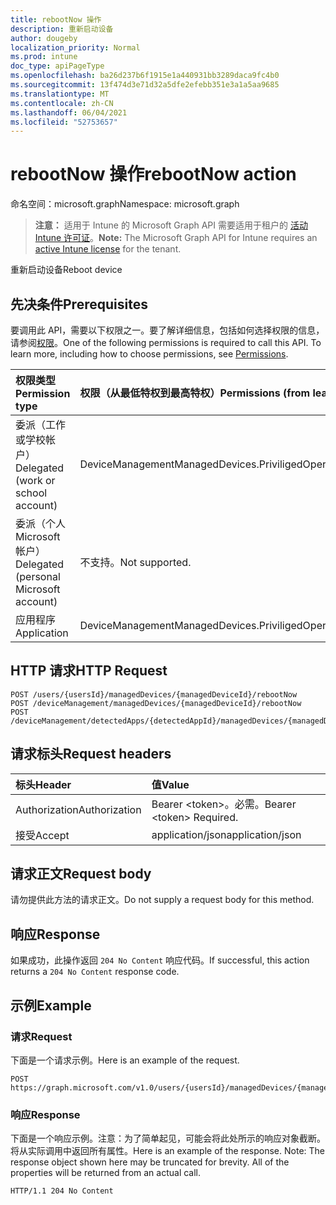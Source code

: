 ```yaml
---
title: rebootNow 操作
description: 重新启动设备
author: dougeby
localization_priority: Normal
ms.prod: intune
doc_type: apiPageType
ms.openlocfilehash: ba26d237b6f1915e1a440931bb3289daca9fc4b0
ms.sourcegitcommit: 13f474d3e71d32a5dfe2efebb351e3a1a5aa9685
ms.translationtype: MT
ms.contentlocale: zh-CN
ms.lasthandoff: 06/04/2021
ms.locfileid: "52753657"
---
```

# <a name="rebootnow-action"></a><span data-ttu-id="e98a3-103">rebootNow 操作</span><span class="sxs-lookup"><span data-stu-id="e98a3-103">rebootNow action</span></span>

<span data-ttu-id="e98a3-104">命名空间：microsoft.graph</span><span class="sxs-lookup"><span data-stu-id="e98a3-104">Namespace: microsoft.graph</span></span>

> <span data-ttu-id="e98a3-105">**注意：** 适用于 Intune 的 Microsoft Graph API 需要适用于租户的 [活动 Intune 许可证](https://go.microsoft.com/fwlink/?linkid=839381)。</span><span class="sxs-lookup"><span data-stu-id="e98a3-105">**Note:** The Microsoft Graph API for Intune requires an [active Intune license](https://go.microsoft.com/fwlink/?linkid=839381) for the tenant.</span></span>

<span data-ttu-id="e98a3-106">重新启动设备</span><span class="sxs-lookup"><span data-stu-id="e98a3-106">Reboot device</span></span>

## <a name="prerequisites"></a><span data-ttu-id="e98a3-107">先决条件</span><span class="sxs-lookup"><span data-stu-id="e98a3-107">Prerequisites</span></span>
<span data-ttu-id="e98a3-p101">要调用此 API，需要以下权限之一。要了解详细信息，包括如何选择权限的信息，请参阅[权限](/graph/permissions-reference)。</span><span class="sxs-lookup"><span data-stu-id="e98a3-p101">One of the following permissions is required to call this API. To learn more, including how to choose permissions, see [Permissions](/graph/permissions-reference).</span></span>

|<span data-ttu-id="e98a3-110">权限类型</span><span class="sxs-lookup"><span data-stu-id="e98a3-110">Permission type</span></span>|<span data-ttu-id="e98a3-111">权限（从最低特权到最高特权）</span><span class="sxs-lookup"><span data-stu-id="e98a3-111">Permissions (from least to most privileged)</span></span>|
|:---|:---|
|<span data-ttu-id="e98a3-112">委派（工作或学校帐户）</span><span class="sxs-lookup"><span data-stu-id="e98a3-112">Delegated (work or school account)</span></span>|<span data-ttu-id="e98a3-113">DeviceManagementManagedDevices.PriviligedOperation.All</span><span class="sxs-lookup"><span data-stu-id="e98a3-113">DeviceManagementManagedDevices.PriviligedOperation.All</span></span>|
|<span data-ttu-id="e98a3-114">委派（个人 Microsoft 帐户）</span><span class="sxs-lookup"><span data-stu-id="e98a3-114">Delegated (personal Microsoft account)</span></span>|<span data-ttu-id="e98a3-115">不支持。</span><span class="sxs-lookup"><span data-stu-id="e98a3-115">Not supported.</span></span>|
|<span data-ttu-id="e98a3-116">应用程序</span><span class="sxs-lookup"><span data-stu-id="e98a3-116">Application</span></span>|<span data-ttu-id="e98a3-117">DeviceManagementManagedDevices.PriviligedOperation.All</span><span class="sxs-lookup"><span data-stu-id="e98a3-117">DeviceManagementManagedDevices.PriviligedOperation.All</span></span>|

## <a name="http-request"></a><span data-ttu-id="e98a3-118">HTTP 请求</span><span class="sxs-lookup"><span data-stu-id="e98a3-118">HTTP Request</span></span>
<!-- {
  "blockType": "ignored"
}
-->
``` http
POST /users/{usersId}/managedDevices/{managedDeviceId}/rebootNow
POST /deviceManagement/managedDevices/{managedDeviceId}/rebootNow
POST /deviceManagement/detectedApps/{detectedAppId}/managedDevices/{managedDeviceId}/rebootNow
```

## <a name="request-headers"></a><span data-ttu-id="e98a3-119">请求标头</span><span class="sxs-lookup"><span data-stu-id="e98a3-119">Request headers</span></span>
|<span data-ttu-id="e98a3-120">标头</span><span class="sxs-lookup"><span data-stu-id="e98a3-120">Header</span></span>|<span data-ttu-id="e98a3-121">值</span><span class="sxs-lookup"><span data-stu-id="e98a3-121">Value</span></span>|
|:---|:---|
|<span data-ttu-id="e98a3-122">Authorization</span><span class="sxs-lookup"><span data-stu-id="e98a3-122">Authorization</span></span>|<span data-ttu-id="e98a3-123">Bearer &lt;token&gt;。必需。</span><span class="sxs-lookup"><span data-stu-id="e98a3-123">Bearer &lt;token&gt; Required.</span></span>|
|<span data-ttu-id="e98a3-124">接受</span><span class="sxs-lookup"><span data-stu-id="e98a3-124">Accept</span></span>|<span data-ttu-id="e98a3-125">application/json</span><span class="sxs-lookup"><span data-stu-id="e98a3-125">application/json</span></span>|

## <a name="request-body"></a><span data-ttu-id="e98a3-126">请求正文</span><span class="sxs-lookup"><span data-stu-id="e98a3-126">Request body</span></span>
<span data-ttu-id="e98a3-127">请勿提供此方法的请求正文。</span><span class="sxs-lookup"><span data-stu-id="e98a3-127">Do not supply a request body for this method.</span></span>

## <a name="response"></a><span data-ttu-id="e98a3-128">响应</span><span class="sxs-lookup"><span data-stu-id="e98a3-128">Response</span></span>
<span data-ttu-id="e98a3-129">如果成功，此操作返回 `204 No Content` 响应代码。</span><span class="sxs-lookup"><span data-stu-id="e98a3-129">If successful, this action returns a `204 No Content` response code.</span></span>

## <a name="example"></a><span data-ttu-id="e98a3-130">示例</span><span class="sxs-lookup"><span data-stu-id="e98a3-130">Example</span></span>

### <a name="request"></a><span data-ttu-id="e98a3-131">请求</span><span class="sxs-lookup"><span data-stu-id="e98a3-131">Request</span></span>
<span data-ttu-id="e98a3-132">下面是一个请求示例。</span><span class="sxs-lookup"><span data-stu-id="e98a3-132">Here is an example of the request.</span></span>
``` http
POST https://graph.microsoft.com/v1.0/users/{usersId}/managedDevices/{managedDeviceId}/rebootNow
```

### <a name="response"></a><span data-ttu-id="e98a3-133">响应</span><span class="sxs-lookup"><span data-stu-id="e98a3-133">Response</span></span>
<span data-ttu-id="e98a3-p102">下面是一个响应示例。注意：为了简单起见，可能会将此处所示的响应对象截断。将从实际调用中返回所有属性。</span><span class="sxs-lookup"><span data-stu-id="e98a3-p102">Here is an example of the response. Note: The response object shown here may be truncated for brevity. All of the properties will be returned from an actual call.</span></span>
``` http
HTTP/1.1 204 No Content
```




